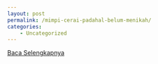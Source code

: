 ```yaml
---
layout: post
permalink: /mimpi-cerai-padahal-belum-menikah/
categories:
    - Uncategorized
---
```


[Baca Selengkapnya](/09)